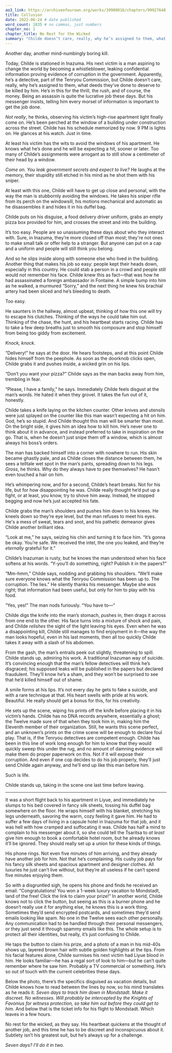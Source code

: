 ```yaml
---
ao3_link: https://archiveofourown.org/works/39908016/chapters/99927648
title: Collusion 
date: 2022-06-24 # date published
word_count: 1835 # no commas, just numbers
chapter_no: 1
chapter_title: No Rest for the Wicked
summary: "Childe doesn’t care, really, why he’s assigned to them, what deeds they’ve done to deserve to be killed by him. He’s in this for the thrill, the rush, and of course, the money. Being an assassin is quite the lucrative job these days."
---
```


Another day, another mind-numbingly boring kill.

Today, Childe is stationed in Inazuma. His next victim is a man aspiring to change the world by becoming a whistleblower, leaking confidential information proving evidence of corruption in the government. Apparently, he’s a detective, part of the Tenryou Commission, but Childe doesn’t care, really, why he’s assigned to them, what deeds they’ve done to deserve to be killed by him. He’s in this for the thrill, the rush, and of course, the money. Being an assassin is quite the lucrative job these days. But his messenger insists, telling him every morsel of information is important to get the job done.

*Not really*, he thinks, observing his victim’s high-rise apartment light finally come on. He’s been perched at the window of a building under construction across the street. Childe has his schedule memorized by now. 9 PM is lights on. He glances at his watch. Just in time.

At least his victim has the wits to avoid the windows of his apartment. He knows what he’s done and he will be expecting a hit, sooner or later. Too many of Childe’s assignments were arrogant as to still show a centimeter of their head by a window.

*Come on. You leak government secrets and expect to live?* He laughs at the memory, their stupidity still etched in his mind as he shot them with his sniper.

At least with this one, Childe will have to get up close and personal, with the way the man is stubbornly avoiding the windows. He takes his sniper rifle from its perch on the windowsill, his motions mechanical and automatic as he disassembles it and hides it in his duffel bag.

Childe puts on his disguise, a food delivery driver uniform, grabs an empty pizza box provided for him, and crosses the street and into the building.

It’s too easy. People are so unassuming these days about who they interact with. Sure, in Inazuma, they’re more closed off than most; they're not ones to make small talk or offer help to a stranger. But anyone can put on a cap and a uniform and people will still think you belong.

And so he slips inside along with someone else who lived in the building. Another thing that makes his job so easy: people kept their heads down, especially in this country. He could stab a person in a crowd and people still would not remember his face. Childe knew this as fact—that was how he had assassinated a foreign ambassador in Fontaine. A simple bump into him as he walked, a murmured “Sorry,” and the next thing he knew his brachial artery had been sliced and he’s bleeding to death.

Too easy.

He saunters in the hallway, almost upbeat, thinking of how this one will try to escape his clutches. Thinking of the ways he could take him out. Thinking of the chase, the hunt, and his heartbeat starts racing. Childe has to take a few deep breaths just to smooth his composure and stop himself from being too giddy from excitement.

*Knock, knock*.

“Delivery!” he says at the door. He hears footsteps, and at this point Childe hides himself from the peephole. As soon as the doorknob clicks open, Childe grabs it and pushes inside, a wicked grin on his lips.

“Don’t you want your pizza?” Childe says as the man backs away from him, trembling in fear.

“Please, I have a family,” he says. Immediately Childe feels disgust at the man’s words. He hated it when they grovel. It takes the fun out of it, honestly.

Childe takes a knife laying on the kitchen counter. Other knives and utensils were just splayed on the counter like this man wasn’t expecting a hit on him. God, he’s so stupid. And Childe thought this man will be smarter than most. On the bright side, it gives him an idea how to kill him. He’s never one to think about it in advance, and instead preferred to take in inspiration on the go. That is, when he doesn’t just snipe them off a window, which is almost always his boss’s orders.

The man has backed himself into a corner with nowhere to run. His skin became ghastly pale, and as Childe closes the distance between them, he sees a telltale wet spot in the man’s pants, spreading down to his legs. *Gross*, he thinks. Why do they always have to pee themselves? He hasn’t even touched a hair on him.

He’s whimpering now, and for a second, Childe’s heart breaks. Not for his life, but for how disappointing he was. Childe really thought he’d put up a fight, or at least, you know, try to shove him away. Instead, he stopped begging and now he’s just accepted his fate.

Childe grabs the man’s shoulders and pushes him down to his knees. He kneels down so they’re eye level, but the man refuses to meet his eyes. He's a mess of sweat, tears and snot, and his pathetic demeanor gives Childe another brilliant idea.

“Look at me,” he says, seizing his chin and turning it to face him. “It’s gonna be okay. You’re safe. We received the intel, the one you leaked, and they’re *eternally* grateful for it.”

Childe’s Inazuman is rusty, but he knows the man understood when his face softens at his words. “Y-you’ll do something, right? Publish it in the papers?”

“Mm-hmm,” Childe says, nodding and grabbing his shoulders. “We’ll make sure everyone knows what the Tenryou Commission has been up to. The corruption. The lies.” He silently thanks his messenger. Maybe she *was* right; that information had been useful, but only for him to play with his food.

“Yes, yes!” The man nods furiously. “You have to—“

Childe digs the knife into the man’s stomach, pushes in, then drags it across from one end to the other. His face turns into a mixture of shock and pain, and Childe *relishes* the sight of the light leaving his eyes. Even when he was a disappointing kill, Childe still manages to find enjoyment in it—the way the man looks hopeful, even in his last moments, then all too quickly Childe takes it away with a slash of his abdomen.

From the gash, the man’s entrails peek out slightly, threatening to spill. Childe stands up, admiring his work. A traditional Inazuman way of suicide. It’s convincing enough that the man’s fellow detectives will think he’s disgraced; his supposed leaks will be published in the papers but declared fraudulent. They’ll know he’s a sham, and they won’t be surprised to see that he’d killed himself out of shame.

A smile forms at his lips. It’s not every day he gets to fake a suicide, and with a rare technique at that. His heart swells with pride at his work. Beautiful. He really should get a bonus for this, for his creativity.

He sets up the scene, wiping his prints off the knife before placing it in his victim’s hands. Childe has no DNA records anywhere, essentially a ghost; the Twelve made sure of that when they took him in, making him the Eleventh member of their organization. Still, he wants this scene perfect, and an unknown’s prints on the crime scene will be enough to declare foul play. That is, if the Tenryou detectives are competent enough. Childe has been in this line of work long enough for him to know that they would quickly sweep this under the rug, and no amount of damning evidence will make them do proper paperwork on this. Not if it will expose their corruption. And even if one cop decides to do his job properly, they’ll just send Childe again anyway, and he’ll end up like this man before him.

Such is life.

Childe stands up, taking in the scene one last time before leaving.

---

It was a short flight back to his apartment in Liyue, and immediately he slumps to his bed covered in fancy silk sheets, tossing his duffel bag somewhere on the floor. He wraps himself with his blanket, stretching his legs underneath, savoring the warm, cozy feeling it gave him. He had to suffer a few days of living in a capsule hotel in Inazuma for that job, and it was hell with how cramped and suffocating it was. Childe has half a mind to complain to his messenger about it, so she could tell the Tsaritsa to *at least* give him enough to book a comfortable hotel room, but he already knows it’ll be ignored. They should really set up a union for these kinds of things.

His phone rings. Not even five minutes of him arriving, and they already have another job for him. Not that he’s complaining. His cushy job pays for his fancy silk sheets and spacious apartment and designer clothes. All luxuries he just can’t live without, but they’re all useless if he can’t spend five minutes enjoying them.

So with a disgruntled sigh, he opens his phone and finds he received an email: “Congratulations! You won a 1-week luxury vacation to Mondstadt, land of the free! Click the link to claim your prize!” In another world, Childe knows not to click the button, but seeing as this is a burner phone and he doesn’t really use it for anything else, he knows this is a work thing. Sometimes they’d send encrypted postcards, and sometimes they’d send emails looking like spam. No one in the Twelve sees each other personally. Any communication had to be handled through their personal messengers, or they just send it through spammy emails like this. The whole setup is to protect all their identities, but really, it’s just confusing to Childe.

He taps the button to claim his prize, and a photo of a man in his mid-40s shows up, layered brown hair with subtle golden highlights at the tips. From his facial features alone, Childe surmises his next victim had Liyue blood in him. He looks familiar—he has a regal sort of look to him—but he can’t quite remember where he saw him. Probably a TV commercial or something. He’s so out of touch with the current celebrities these days.

Below the photo, there’s the specifics disguised as vacation details, but Childe knows how to read between the lines by now, so his mind translates as he reads it. *Seven days to track him down in Mondstadt. Make it discreet. No witnesses. Will probably be intercepted by the Knights of Favonius for witness protection, so take him out before they could get to him.* And below that is the ticket info for his flight to Mondstadt. Which leaves in a few hours.

No rest for the wicked, as they say. His heartbeat quickens at the thought of another job, and this time he has to be discreet and inconspicuous about it. Subtlety isn’t his greatest suit, but he’s always up for a challenge.

*Seven days? I’ll do it in two.*